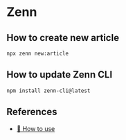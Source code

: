 # Zenn

## How to create new article

```shell
npx zenn new:article
```

## How to update Zenn CLI

```shell
npm install zenn-cli@latest
```

## References

* [📘 How to use](https://zenn.dev/zenn/articles/zenn-cli-guide)
